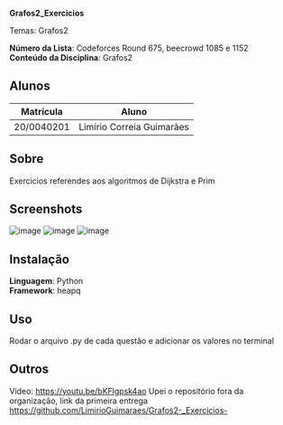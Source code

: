 **Grafos2_Exercicios** 

Temas: Grafos2

**Número da Lista**:  Codeforces Round 675, beecrowd 1085 e 1152<br>
**Conteúdo da Disciplina**: Grafos2<br>

## Alunos
|Matrícula | Aluno |
| -- | -- |
| 20/0040201  | Limírio Correia Guimarães |


## Sobre 
Exercicios referendes aos algoritmos de Dijkstra e Prim

## Screenshots
![image](https://github.com/LimirioGuimaraes/Grafos2-_Exercicios-/assets/80782534/7f09f494-af7c-4ca4-8f91-58a8764cdb24)
![image](https://github.com/LimirioGuimaraes/Grafos2-_Exercicios-/assets/80782534/02c05d6b-0502-44fe-8948-e699a266cd5e)
![image](https://github.com/LimirioGuimaraes/Grafos2-_Exercicios-/assets/80782534/6a8239f7-6700-479e-8191-d69b5dbbb1e2)

## Instalação 
**Linguagem**: Python<br>
**Framework**: heapq<br>

## Uso 
Rodar o arquivo .py de cada questão e adicionar os valores no terminal
## Outros 
Video: https://youtu.be/bKFlgpsk4ao
Upei o repositório fora da organização, link da primeira entrega https://github.com/LimirioGuimaraes/Grafos2-_Exercicios-




